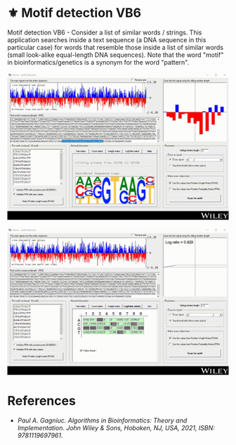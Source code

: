 # :fleur_de_lis: Motif detection VB6

Motif detection VB6 - Consider a list of similar words / strings. This application searches inside a text sequence (a DNA sequence in this particular case) for words that resemble those inside a list of similar words (small look-alike equal-length DNA sequences). Note that the word "motif" in bioinformatics/genetics is a synonym for the word "pattern".

<kbd><img src="https://github.com/Gagniuc/Motif-detection-VB6/blob/main/screenshot/Demo%20-%20DNA%20motif%20detection%20in%20VB6%20(6).gif" /></kbd>

<kbd><img src="https://github.com/Gagniuc/Motif-detection-VB6/blob/main/screenshot/Demo%20-%20DNA%20motif%20detection%20in%20VB6%20(8).gif" /></kbd>

# References

- <i>Paul A. Gagniuc. Algorithms in Bioinformatics: Theory and Implementation. John Wiley & Sons, Hoboken, NJ, USA, 2021, ISBN: 9781119697961.</i>
